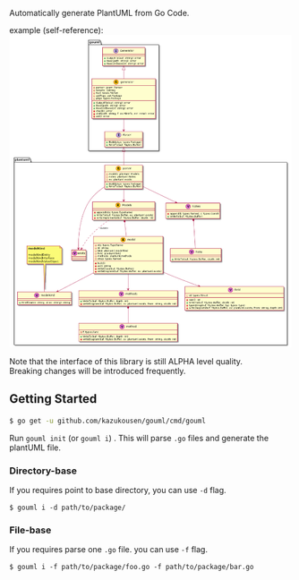 Automatically generate PlantUML from Go Code.  

example (self-reference):  
![self-ref](self-ref.png)

Note that the interface of this library is still ALPHA level quality.  
Breaking changes will be introduced frequently.  

## Getting Started

```sh
$ go get -u github.com/kazukousen/gouml/cmd/gouml
```

Run `gouml init` (or `gouml i`) . This will parse `.go` files and generate the plantUML file.  

### Directory-base
If you requires point to base directory, you can use `-d` flag.  

```console
$ gouml i -d path/to/package/
```

### File-base
If you requires parse one `.go` file. you can use `-f` flag.

```console
$ gouml i -f path/to/package/foo.go -f path/to/package/bar.go
```

